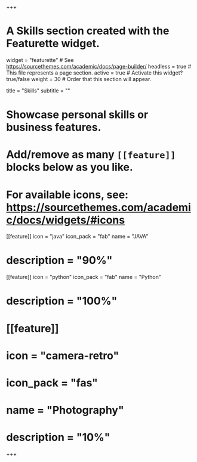 +++
# A Skills section created with the Featurette widget.
widget = "featurette"  # See https://sourcethemes.com/academic/docs/page-builder/
headless = true  # This file represents a page section.
active = true  # Activate this widget? true/false
weight = 30  # Order that this section will appear.

title = "Skills"
subtitle = ""

# Showcase personal skills or business features.
# 
# Add/remove as many `[[feature]]` blocks below as you like.
# 
# For available icons, see: https://sourcethemes.com/academic/docs/widgets/#icons

[[feature]]
  icon = "java"
  icon_pack = "fab"
  name = "JAVA"
#   description = "90%"
  
[[feature]]
  icon = "python"
  icon_pack = "fab"
  name = "Python"
#   description = "100%"  
  
# [[feature]]
#   icon = "camera-retro"
#   icon_pack = "fas"
#   name = "Photography"
#   description = "10%"

+++
